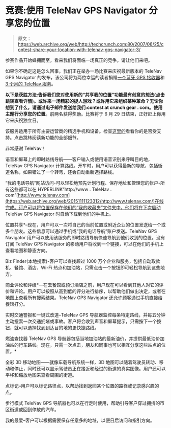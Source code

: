 # 竞赛:使用 TeleNav GPS Navigator  分享您的位置

> 原文：<https://web.archive.org/web/http://techcrunch.com:80/2007/06/25/contest-share-your-location-with-telenav-gps-navigator-3/>

参赛作品开始蜂拥而至，看来我们将面临一场真正的竞争。请让他们来吧。

如果你不确定这是怎么回事，我们正在举办一场比赛来庆祝最新版本的 TeleNav GPS Navigator 的发布，该公司将为两位幸运的读者捐赠[一个蓝牙 GPS 接收器](https://web.archive.org/web/20151111123312/http://www.telenav.com/products/tn/btgps/)和 [3 个月的 TeleNav 服务](https://web.archive.org/web/20151111123312/http://www.telenav.com/products/tn/)。

**以下是获胜方法:**告诉我们您对使用新的“共享我的位置”功能最有创意的想法(点击跳转查看详情)。或许来一场精彩的捉人游戏？或许用它来组织某种革命？无论你想到了什么，请通过电子邮件发送给我们:**contest at crunch gear . com**。使用主题行**分享您的位置**。前两名获得奖励。比赛将于 6 月 29 日结束，正好赶上你用它来庆祝独立日。

该服务适用于所有主要运营商的精选手机和设备。检查[这里的](https://web.archive.org/web/20151111123312/http://www.telenav.com/products/tn/devices/)看看你的是否受支持。点击跳转阅读新功能的全部细节。

非常感谢 TeleNav！

语音和屏幕上的即时路线导航——客户输入或使用语音识别来呼叫目的地，TeleNav GPS Navigator 计算路线。开车时，用户可以获得最新的导航，包括街道名称，如果错过了一个转弯，还会自动重新选择路线。

“我的电话导航”网站访问-可以轻松地预先计划行程、保存地址和管理您的帐户-所有这些都可以在 HYPERLINK“http://www . TeleNav . com”[http://www.telenav.com](https://web.archive.org/web/20151111123312/http://www.telenav.com/)在线完成。订户可以将位置保存在他们的“我的收藏夹”文件夹中，他们将在下次启动 TeleNav GPS Navigator 时自动下载到他们的手机上。

位置共享*–现在，用户可以一次将自己的当前位置或附近企业的位置发送给一个或多个朋友。这些信息可以通过手机或“我的电话导航”账户发送。TeleNav GPS Navigator 用户可以使用该服务的即时路线导航快速导航到他们收到的位置。没有订阅 TeleNav GPS Navigator 的移动用户将收到一个链接，可以在他们的手机上查看地图和静态方向。

Biz Finder(本地搜索)-客户可以查找超过 1000 万个企业和服务，包括自动取款机、餐馆、酒店、Wi-Fi 热点和加油站，只需点击一个按钮即可轻松导航到这些地方。

商业评论和评级*—在去餐馆或预订酒店之前，用户现在可以看到其他人对它的评价和评论。用户可以按照从高到低的评分进行排序，以帮助他们做出决定，或者在地图上查看所有搜索结果。TeleNav GPS Navigator 还允许顾客通过手机直接给餐馆打分。

实时交通警报和一键式改道–TeleNav GPS 导航器监控每条特定路线，并每五分钟主动搜索一次交通拥堵或事故。客户将会收到声音和屏幕提示，只需按下一个按钮，就可以选择找到到达目的地的更快捷路线。

燃油查找器 TeleNav GPS 导航器包括当地加油站的最新油价，并提供最低油价加油站的行车路线。现在，只需一次点击，朋友和同事也可以相互分享这些站点的位置。*

全彩 3D 移动地图——就像车载导航系统一样，3D 地图可以随着驾驶员转动、移动和停止，同时还可以显示驾驶员正在接近和经过的街道的真实图像。用户还可以平移和缩放地图来查看周围的街道。

点标记–用户可以标记路径点，以帮助找到返回某个位置的路径或记录感兴趣的点。

步行模式 TeleNav GPS 导航器也可以在行走时使用，帮助引导客户穿过拥挤的市区街道或回到停放的汽车。

我的最爱–客户可以根据需要保存任意多的地址，以便日后访问和指引方向。